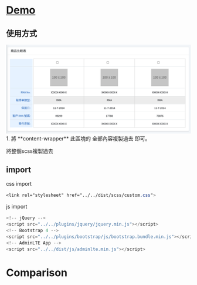 # [Demo](https://jssanji03.github.io/EtherWan_Demo/pages/examples/profile.html)

## 使用方式
<img src="https://github.com/jssanji03/comparison_Table/blob/main/demo.png">
1. 將 **content-wrapper** 此區塊的 全部內容複製過去 即可。


將整個scss複製過去


## import
css import
```css
<link rel="stylesheet" href="../../dist/scss/custom.css">
```
js import
```js
<!-- jQuery -->
<script src="../../plugins/jquery/jquery.min.js"></script>
<!-- Bootstrap 4 -->
<script src="../../plugins/bootstrap/js/bootstrap.bundle.min.js"></script>
<!-- AdminLTE App -->
<script src="../../dist/js/adminlte.min.js"></script>
```
# Comparison
